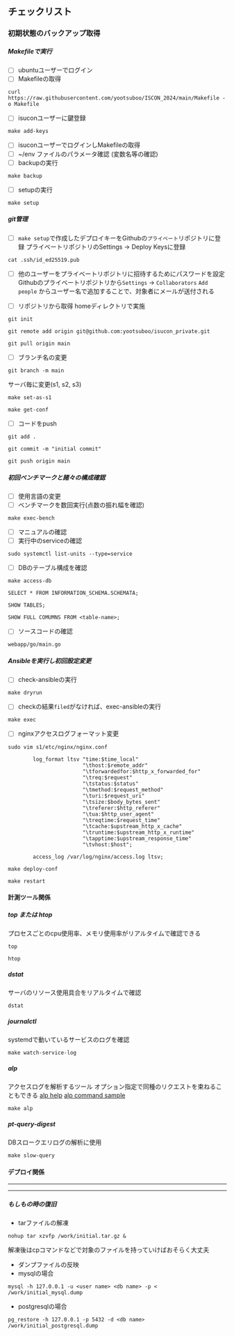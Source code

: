 ## チェックリスト

### 初期状態のバックアップ取得
##### Makefileで実行
- [ ] ubuntuユーザーでログイン
- [ ] Makefileの取得
```
curl https://raw.githubusercontent.com/yootsuboo/ISCON_2024/main/Makefile -o Makefile
```
- [ ] isuconユーザーに鍵登録
```
make add-keys
```
- [ ] isuconユーザーでログインしMakefileの取得
- [ ] ~/env ファイルのパラメータ確認 (変数名等の確認)
- [ ] backupの実行
```
make backup
```
- [ ] setupの実行
```
make setup
```

##### git管理
- [ ] `make setup`で作成したデプロイキーをGithubの`プライベート`リポジトリに登録
プライベートリポジトリのSettings -> Deploy Keysに登録
```
cat .ssh/id_ed25519.pub
``` 

- [ ] 他のユーザーをプライベートリポジトリに招待するためにパスワードを設定
Githubのプライベートリポジトリから`Settings` -> `Collaborators`
`Add people` からユーザー名で追加することで、対象者にメールが送付される

- [ ] リポジトリから取得
homeディレクトリで実施
```
git init
```
```
git remote add origin git@github.com:yootsuboo/isucon_private.git
```
```
git pull origin main
```
- [ ] ブランチ名の変更
```
git branch -m main
```
サーバ毎に変更(s1, s2, s3)
```
make set-as-s1
```
```
make get-conf
```
- [ ] コードをpush
```
git add .
```
```
git commit -m "initial commit"
```
```
git push origin main
```

##### 初回ベンチマークと諸々の構成確認
- [ ] 使用言語の変更
- [ ] ベンチマークを数回実行(点数の振れ幅を確認)
```
make exec-bench
```
- [ ] マニュアルの確認
- [ ] 実行中のserviceの確認
```
sudo systemctl list-units --type=service
```
- [ ] DBのテーブル構成を確認
```
make access-db
```
```title: mysql>
SELECT * FROM INFORMATION_SCHEMA.SCHEMATA;
```
```title: mysql>
SHOW TABLES;
```
```title: mysql>
SHOW FULL COMUMNS FROM <table-name>;
```
- [ ] ソースコードの確認
```
webapp/go/main.go
```


##### Ansibleを実行し初回設定変更
- [ ] check-ansibleの実行
```
make dryrun
```
- [ ] checkの結果`filed`がなければ、exec-ansibleの実行
```
make exec
```
- [ ] nginxアクセスログフォーマット変更
```
sudo vim s1/etc/nginx/nginx.conf
```
```
        log_format ltsv "time:$time_local"
                        "\thost:$remote_addr"
                        "\tforwardedfor:$http_x_forwarded_for"
                        "\treq:$request"
                        "\tstatus:$status"
                        "\tmethod:$request_method"
                        "\turi:$request_uri"
                        "\tsize:$body_bytes_sent"
                        "\treferer:$http_referer"
                        "\tua:$http_user_agent"
                        "\treqtime:$request_time"
                        "\tcache:$upstream_http_x_cache"
                        "\truntime:$upstream_http_x_runtime"
                        "\tapptime:$upstream_response_time"
                        "\tvhost:$host";

        access_log /var/log/nginx/access.log ltsv;
```
```
make deploy-conf
```
```
make restart
```


#### 計測ツール関係
##### top または htop
プロセスごとのcpu使用率、メモリ使用率がリアルタイムで確認できる
```
top
```
```
htop
```

##### dstat
サーバのリソース使用具合をリアルタイムで確認
```
dstat
```

##### journalctl
systemdで動いているサービスのログを確認
```
make watch-service-log
```

##### alp
アクセスログを解析するツール
オプション指定で同種のリクエストを束ねることもできる
[alp help](https://github.com/tkuchiki/alp)
[alp command sample](https://zenn.dev/tkuchiki/articles/how-to-use-alp)
```
make alp
```

##### pt-query-digest
DBスロークエリログの解析に使用
```
make slow-query
```

#### デプロイ関係

---
---

##### もしもの時の復旧
- tarファイルの解凍
```title:#
nohup tar xzvfp /work/initial.tar.gz &
```
解凍後はcpコマンドなどで対象のファイルを持っていけばおそらく大丈夫

- ダンプファイルの反映
- mysqlの場合
```title:#
mysql -h 127.0.0.1 -u <user name> <db name> -p < /work/initial_mysql.dump
```

- postgresqlの場合
```title:#
pg_restore -h 127.0.0.1 -p 5432 -d <db name> /work/initial_postgresql.dump
```

### 
